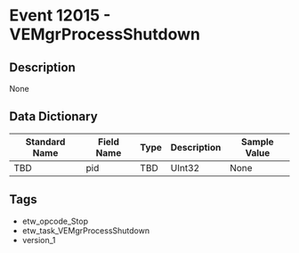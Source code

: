 # Event 12015 - VEMgrProcessShutdown

## Description
None

## Data Dictionary
|Standard Name|Field Name|Type|Description|Sample Value|
|---|---|---|---|---|
|TBD|pid|TBD|UInt32|None|None|

## Tags
* etw_opcode_Stop
* etw_task_VEMgrProcessShutdown
* version_1